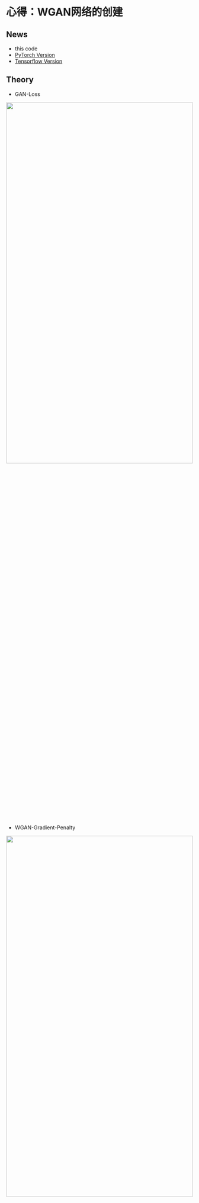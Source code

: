 # 心得：**WGAN网络的创建**

## News
* this code 
* [PyTorch Version](https://github.com/xiaoxiaokaiyan/New_Pytorch_WGAN_Celeba_Oxford102flowers_Anime)
* [Tensorflow Version](https://github.com/xiaoxiaokaiyan/New_Tensorflow_AE_VAE_FashionMnist_GAN_WGAN_Anime)

## Theory
* GAN-Loss
<img src="https://github.com/xiaoxiaokaiyan/New_Tensorflow_AE_VAE_FashionMnist_GAN_WGAN_Anime/blob/master/theory/GAN%20loss.PNG" width = 100% height =50% div align=left />

* WGAN-Gradient-Penalty
<img src="https://github.com/xiaoxiaokaiyan/New_Tensorflow_AE_VAE_FashionMnist_GAN_WGAN_Anime/blob/master/theory/WGAN-Gradient%20Penalty.PNG" width = 100% height =50% div align=left />

&nbsp;
<br/>


## Dependencies:
* &gt; GeForce GTX 1660TI
* Windows10
* python==3.6.12
* torch==1.0.0
* GPU环境安装包，下载地址：https://pan.baidu.com/s/14Oisbo9cZpP7INQ6T-3vwA 提取码：z4pl （网上找的）
```
  Anaconda3-5.2.0-Windows-x86_64.exe
  cuda_10.0.130_411.31_win10.exe
  cudnn-10.0-windows10-x64-v7.4.2.24.zip
  h5py-2.8.0rc1-cp36-cp36m-win_amd64.whl
  numpy-1.16.4-cp36-cp36m-win_amd64.whl
  tensorflow_gpu-1.13.1-cp36-cp36m-win_amd64.whl
  torch-1.1.0-cp36-cp36m-win_amd64.whl
  torchvision-0.3.0-cp36-cp36m-win_amd64.whl
```
<br/>


## Visualization Results
* DCGAN（跑的代数较少）
<img src="https://github.com/xiaoxiaokaiyan/New_Pytorch_WGAN_DCGAN_LSGAN_CycleGAN_FastNeuralTransfer/blob/master/DCGAN_fake_samples_epoch004%EF%BC%88%E4%BA%8C%E5%8D%81%E5%88%86%E9%92%9F%EF%BC%89.png" width = 100% height =50%  div align=center />

<img src="https://github.com/xiaoxiaokaiyan/New_Pytorch_WGAN_DCGAN_LSGAN_CycleGAN_FastNeuralTransfer/blob/master/DCGAN_fake_samples_epoch004%EF%BC%88%E4%BA%8C%E5%8D%81%E5%88%86%E9%92%9F%EF%BC%892.png" width = 100% height =50%  div align=center />

<img src="https://github.com/xiaoxiaokaiyan/New_Pytorch_WGAN_DCGAN_LSGAN_CycleGAN_FastNeuralTransfer/blob/master/DCGAN_fake_samples_epoch021%EF%BC%88%E5%8D%81%E4%BA%94%E5%88%86%E9%92%9F%EF%BC%89.png" width = 100% height =50%  div align=center />


* LSGAN（跑的代数较少）
<img src="https://github.com/xiaoxiaokaiyan/New_Pytorch_WGAN_DCGAN_LSGAN_CycleGAN_FastNeuralTransfer/blob/master/LSGAN_fake_samples_epoch100%EF%BC%88%E4%B8%80%E4%B8%AA%E5%8D%8A%E5%B0%8F%E6%97%B6%EF%BC%89.png" width = 100% height =50%  div align=center />

<img src="https://github.com/xiaoxiaokaiyan/New_Pytorch_WGAN_DCGAN_LSGAN_CycleGAN_FastNeuralTransfer/blob/master/LSGAN_fake_samples_epoch100%EF%BC%88%E4%B8%80%E4%B8%AA%E5%8D%8A%E5%B0%8F%E6%97%B6%EF%BC%892.png" width = 100% height =50%  div align=center />

* WGAN-GP（跑的代数较少）
<img src="https://github.com/xiaoxiaokaiyan/New_Pytorch_WGAN_DCGAN_LSGAN_CycleGAN_FastNeuralTransfer/blob/master/WGAN-GP_fake_samples_iter007%EF%BC%88%E5%8D%81%E5%88%86%E9%92%9F%EF%BC%89.png" width = 50% height =50% div align=center />

<img src="https://github.com/xiaoxiaokaiyan/New_Pytorch_WGAN_DCGAN_LSGAN_CycleGAN_FastNeuralTransfer/blob/master/WGAN-GP_fake_samples_iter007%EF%BC%88%E5%8D%81%E5%88%86%E9%92%9F%EF%BC%892.png" width = 50% height =50% div align=center />

<img src="https://github.com/xiaoxiaokaiyan/New_Pytorch_WGAN_DCGAN_LSGAN_CycleGAN_FastNeuralTransfer/blob/master/WGAN-GP_fake_samples_iter007%EF%BC%88%E5%9B%9B%E5%8D%81%E5%88%86%E9%92%9F%EF%BC%89.png" width = 50% height =50% div align=center />

<img src="https://github.com/xiaoxiaokaiyan/New_Pytorch_WGAN_DCGAN_LSGAN_CycleGAN_FastNeuralTransfer/blob/master/WGAN-GP_fake_samples_iter007%EF%BC%88%E5%9B%9B%E5%8D%81%E5%88%86%E9%92%9F%EF%BC%892.png" width = 50% height =50% div align=center />
&nbsp;
<br/>


## Public Datasets:
* CelebFaces Attributes Dataset（CelebA）是一个香港中文大学的大型人脸属性数据集，拥有超过200K名人图像，每个图像都有40个属性注释。此数据集中的图像覆盖了大的姿势变化和背景杂乱。CelebA具有大量的多样性，大量的数量和丰富的注释，包括:10,177个身份，202,599个脸部图像，5个地标位置，每个图像40个二进制属性注释。该数据集可用作以下计算机视觉任务的训练和测试集：面部属性识别，面部检测和地标（或面部部分）定位。
  * dataset link:[http://mmlab.ie.cuhk.edu.hk/projects/CelebA.html](http://mmlab.ie.cuhk.edu.hk/projects/CelebA.html)
* the Anime dataset should be prepared by yourself in ./data/faces/*.jpg,63565个彩色图片。
  * dataset link: [https://www.kaggle.com/splcher/animefacedataset](https://www.kaggle.com/splcher/animefacedataset)
* Oxford_102_flowers 是牛津大学在2009发布的图像数据集。包含102种英国常见花类，每个类别包含 40-258张图像。
&nbsp;
<br/>



## Experience：
### （1）代码问题
```
     IndexError: invalid index of a 0-dim tensor. Use tensor.item() to convert a 0-dim tensor to a Python
     #将原语句：train_loss+=loss.data[0] 修改为：train_loss+=loss.item()      
```  


### （2）关于VAE和GAN的区别
  * 1.VAE和GAN都是目前来看效果比较好的生成模型，本质区别我觉得这是两种不同的角度，VAE希望通过一种显式(explicit)的方法找到一个概率密度，并通过最小化对数似函数的下限来得到最优解；
GAN则是对抗的方式来寻找一种平衡，不需要认为给定一个显式的概率密度函数。（李飞飞）
  * 2.简单来说，GAN和VAE都属于深度生成模型（deep generative models，DGM）而且属于implicit DGM。他们都能够从具有简单分布的随机噪声中生成具有复杂分布的数据（逼近真实数据分布），而两者的本质区别是从不同的视角来看待数据生成的过程，从而构建了不同的loss function作为衡量生成数据好坏的metric度量。
  * 3.要求得一个生成模型使其生成数据的分布 能够最小化与真实数据分布之间的某种分布差异度量，例如KL散度、JS散度、Wasserstein距离等。采用不同的差异度量会导出不同的loss function，比如KL散度会导出极大似然估计，JS散度会产生最原始GAN里的判别器，Wasserstein距离通过dual form会引入critic。而不同的深度生成模型，具体到GAN、VAE还是flow model，最本质的区别就是从不同的视角来看待数据生成的过程，从而采用不同的数据分布模型来表达。 [https://www.zhihu.com/question/317623081](https://www.zhihu.com/question/317623081)
  * 4.描述的是分布之间的距离而不是样本的距离。[https://blog.csdn.net/Mark_2018/article/details/105400648](https://blog.csdn.net/Mark_2018/article/details/105400648)
&nbsp;
<br/>


## To run
```bash
$ # Download dataset and preprocess cat pictures 
$ # Create two folders, one for cats bigger than 64x64 and one for cats bigger than 128x128
$ sh setting_up_script.sh
$ # Move to your favorite place
$ mv cats_bigger_than_64x64 "your_input_folder_64x64"
$ mv cats_bigger_than_128x128 "your_input_folder_128x128"
$ # Generate 64x64 cats using DCGAN
$ python DCGAN.py --input_folder "your_input_folder_64x64" --output_folder "your_output_folder"
$ # Generate 128x128 cats using DCGAN
$ python DCGAN.py --input_folder="your_input_folder_128x128" --image_size 128 --G_h_size 64 --D_h_size 64 --SELU True
$ # Generate 64x64 cats using WGAN
$ python WGAN.py --input_folder "your_input_folder_64x64" --output_folder "your_output_folder"
$ # Generate 64x64 cats using WGAN-GP
$ python WGAN-GP.py --input_folder "your_input_folder_64x64" --output_folder "your_output_folder" --SELU True
$ # Generate 64x64 cats using LSGAN (Least Squares GAN)
$ python LSGAN.py --input_folder "your_input_folder_64x64" --output_folder "your_output_folder"
```
```
可单独运行每个文件，按默认参数即可，默认参数可在代码里修改。
```
&nbsp;
<br/>


## To see TensorBoard plots of the losses
```bash
$ tensorboard --logdir "./output"
```
&nbsp;
<br/>



## References:
* [https://github.com/AlexiaJM/Deep-learning-with-cats](https://github.com/AlexiaJM/Deep-learning-with-cats)
* [更多GAN变种的实现：https://github.com/LynnHo/DCGAN-LSGAN-WGAN-GP-DRAGAN-Tensorflow-2](https://github.com/LynnHo/DCGAN-LSGAN-WGAN-GP-DRAGAN-Tensorflow-2)
* [更多GAN变种的论文：https://github.com/hindupuravinash/the-gan-zoo](https://github.com/hindupuravinash/the-gan-zoo)
* [https://reiinakano.github.io/gan-playground/在线构建GAN](https://reiinakano.github.io/gan-playground/)


